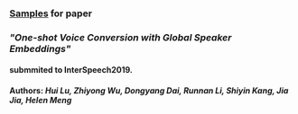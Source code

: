 ### [Samples](https://daidongyang.github.io/vc-eval/) for paper

### _"One-shot Voice Conversion with Global Speaker Embeddings"_

#### submmited to InterSpeech2019.

#### Authors: _Hui Lu, Zhiyong Wu, Dongyang Dai, Runnan Li, Shiyin Kang, Jia Jia, Helen Meng_

